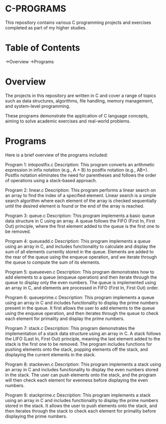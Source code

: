 # C-PROGRAMS
This repository contains various C programming projects and exercises completed as part of my higher studies.


# Table of Contents
->Overview
->Programs


# Overview
The projects in this repository are written in C and cover a range of topics such as data structures, algorithms, file handling, memory management, and system-level programming.

These programs demonstrate the application of C language concepts, aiming to solve academic exercises and real-world problems.


# Programs
Here is a brief overview of the programs included:

Program 1: intopostfix.c
Description: This program converts an arithmetic expression in infix notation (e.g., A + B) to postfix notation (e.g., AB+). Postfix notation eliminates the need for parentheses and follows the order of operations using a stack-based approach.

Program 2: linear.c
Description: This program performs a linear search on an array to find the index of a specified element. Linear search is a simple search algorithm where each element of the array is checked sequentially until the desired element is found or the end of the array is reached.

Program 3: queue.c
Description: This program implements a basic queue data structure in C using an array. A queue follows the FIFO (First In, First Out) principle, where the first element added to the queue is the first one to be removed.

Program 4: queueadd.c
Description: This program implements a queue using an array in C, and includes functionality to calculate and display the sum of all elements currently stored in the queue. Elements are added to the rear of the queue using the enqueue operation, and we iterate through the queue to compute the sum of its elements.

Program 5: queueeven.c
Description: This program demonstrates how to add elements to a queue (enqueue operation) and then iterate through the queue to display only the even numbers. The queue is implemented using an array in C, and elements are processed in FIFO (First In, First Out) order.

Program 6: queueprime.c
Description: This program implements a queue using an array in C and includes functionality to display the prime numbers present in the queue. It first allows the user to add elements to the queue using the enqueue operation, and then iterates through the queue to check each element for primality and display the prime numbers.

Program 7: stack.c
Description: This program demonstrates the implementation of a stack data structure using an array in C. A stack follows the LIFO (Last In, First Out) principle, meaning the last element added to the stack is the first one to be removed. The program includes functions for pushing elements onto the stack, popping elements off the stack, and displaying the current elements in the stack.

Program 8: stackeven.c
Description: This program implements a stack using an array in C and includes functionality to display the even numbers stored in the stack. The user can push elements onto the stack, and the program will then check each element for evenness before displaying the even numbers.

Program 9: stackprime.c
Description: This program implements a stack using an array in C and includes functionality to display the prime numbers stored in the stack. It allows the user to push elements onto the stack, and then iterates through the stack to check each element for primality before displaying the prime numbers.
